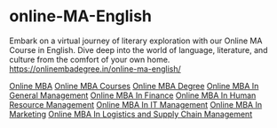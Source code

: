 # online-MA-English
Embark on a virtual journey of literary exploration with our Online MA Course in English. Dive deep into the world of language, literature, and culture from the comfort of your own home.
https://onlinembadegree.in/online-ma-english/

<a href="https://onlinembadegree.in/">Online MBA</a>
<a href="https://onlinembadegree.in/online-mba-courses/">Online MBA Courses</a>
<a href="https://onlinembadegree.in/online-mba/">Online MBA Degree</a>
<a href="https://onlinembadegree.in/online-mba-in-general-management/">Online MBA In General Management</a>
<a href="https://onlinembadegree.in/online-mba-in-finance/">Online MBA In Finance</a>
<a href="https://onlinembadegree.in/online-mba-in-human-resource-management/">Online MBA In Human Resource Management</a>
<a href="https://onlinembadegree.in/online-mba-in-information-technology-management/">Online MBA In IT Management</a>
<a href="https://onlinembadegree.in/online-mba-in-marketing/">Online MBA In Marketing</a>
<a href="https://onlinembadegree.in/online-mba-in-logistics-and-supply-chain-management/">Online MBA In Logistics and Supply Chain Management</a>

